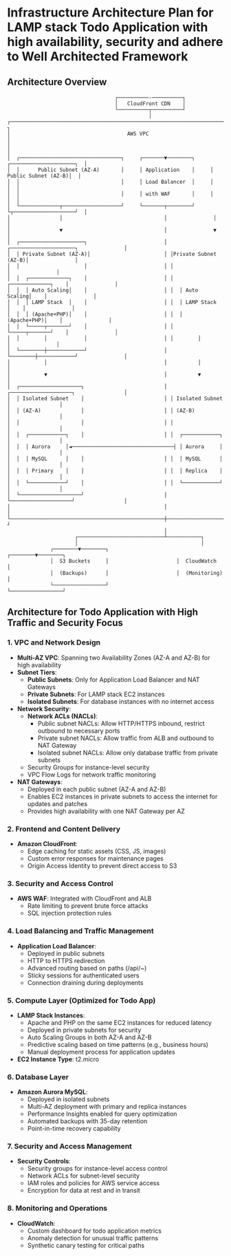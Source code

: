 # Infrastructure Architecture Plan for LAMP stack Todo Application with high availability, security and adhere to Well Architected Framework

## Architecture Overview

```
                                   ┌──────────-──────────┐
                                   │   CloudFront CDN    │
                                   └──────────┬──────────┘
                                              │
┌─────────────────────────────────────────────────────────────────────────────────────────-┐
│                                      AWS VPC                                             │
│                                                                                          │
│  ┌─────────────────────────────────┐     ┌───────▼────────┐     ┌─────────────────────┐  │
│  │      Public Subnet (AZ-A)       │     │ Application    │     │ Public Subnet (AZ-B)│  │
│  │                                 │     │ Load Balancer  │     │                     │  │
│  │                                 │     │ with WAF       │     │                     │  │
│  └─────────────┬───────────────────┘     └───────┬────────┘     └┬────────────────────┘  │
│                │                                 │               │                       │
│                ▼                                 │               ▼                       │
│  ┌─────────────────────┐                         │ ┌─────────────────────┐               │
│  │ Private Subnet (AZ-A)│                        │ │Private Subnet (AZ-B)│               │
│  │                     │                         │ │                     │               │
│  │  ┌─────────────┐    │                         │ │  ┌─────────────┐    │               │
│  │  │ Auto Scaling│    │                         │ │  │ Auto Scaling│    │               │
│  │  │ LAMP Stack  │    │                         │ │  │ LAMP Stack  │    │               │
│  │  │ (Apache+PHP)│    │                         │ │  │ (Apache+PHP)│    │               │ 
│  │  └─────┬───────┘    │                         │ │  └─────┬───────┘    │               │
│  │        │            │                         │ │        │            │               │
│  └────────┼────────────┘                         │ └────────┼────────────┘               │ 
│           │                                      │          │                            │
│           ▼                                      │          ▼                            │
│  ┌────────────────────┐                          │ ┌────────────────────┐                │
│  │ Isolated Subnet    │                          │ │ Isolated Subnet    │                │
│  │ (AZ-A)             │                          │ │ (AZ-B)             │                │
│  │                    │                          │ │                    │                │
│  │  ┌────────────┐    │                          │ │  ┌────────────┐    │                │
│  │  │ Aurora     │◄─────────────────────────────────┤ │ Aurora     │    │                │
│  │  │ MySQL      │    │                          │ │  │ MySQL      │    │                │
│  │  │ Primary    │    │                          │ │  │ Replica    │    │                │
│  │  └────────────┘    │                          │ │  └────────────┘    │                │
│  └────────────────────┘                          │ └────────────────────┘                │
│                                                  │                                       │
└──────────────────────────────────────────────────┼──────────────────────────────────────-┘
                                                   │
                      ┌────────────────────────────┴───────────┐
                      │                                        │
              ┌────────▼────────┐                      ┌────────▼────────┐
              │  S3 Buckets     │                      │  CloudWatch     │
              │  (Backups)      │                      │  (Monitoring)   │
              └─────────────────┘                      └─────────────────┘
```

## Architecture for Todo Application with High Traffic and Security Focus

### 1. VPC and Network Design
- **Multi-AZ VPC**: Spanning two Availability Zones (AZ-A and AZ-B) for high availability
- **Subnet Tiers**:
  - **Public Subnets**: Only for Application Load Balancer and NAT Gateways
  - **Private Subnets**: For LAMP stack EC2 instances
  - **Isolated Subnets**: For database instances with no internet access
- **Network Security**:
  - **Network ACLs (NACLs)**:
    - Public subnet NACLs: Allow HTTP/HTTPS inbound, restrict outbound to necessary ports
    - Private subnet NACLs: Allow traffic from ALB and outbound to NAT Gateway
    - Isolated subnet NACLs: Allow only database traffic from private subnets
  - Security Groups for instance-level security
  - VPC Flow Logs for network traffic monitoring
- **NAT Gateways**:
  - Deployed in each public subnet (AZ-A and AZ-B)
  - Enables EC2 instances in private subnets to access the internet for updates and patches
  - Provides high availability with one NAT Gateway per AZ

### 2. Frontend and Content Delivery
- **Amazon CloudFront**: 
  - Edge caching for static assets (CSS, JS, images)
  - Custom error responses for maintenance pages
  - Origin Access Identity to prevent direct access to S3

### 3. Security and Access Control
- **AWS WAF**: Integrated with CloudFront and ALB
  - Rate limiting to prevent brute force attacks
  - SQL injection protection rules

### 4. Load Balancing and Traffic Management
- **Application Load Balancer**:
  - Deployed in public subnets
  - HTTP to HTTPS redirection
  - Advanced routing based on paths (/api/~)
  - Sticky sessions for authenticated users
  - Connection draining during deployments

### 5. Compute Layer (Optimized for Todo App)
- **LAMP Stack Instances**:
  - Apache and PHP on the same EC2 instances for reduced latency
  - Deployed in private subnets for security
  - Auto Scaling Groups in both AZ-A and AZ-B
  - Predictive scaling based on time patterns (e.g., business hours)
  - Manual deployment process for application updates
- **EC2 Instance Type**: t2.micro


### 6. Database Layer
- **Amazon Aurora MySQL**:
  - Deployed in isolated subnets
  - Multi-AZ deployment with primary and replica instances
  - Performance Insights enabled for query optimization
  - Automated backups with 35-day retention
  - Point-in-time recovery capability

### 7. Security and Access Management
- **Security Controls**:
  - Security groups for instance-level access control
  - Network ACLs for subnet-level security
  - IAM roles and policies for AWS service access
  - Encryption for data at rest and in transit

### 8. Monitoring and Operations
- **CloudWatch**:
  - Custom dashboard for todo application metrics
  - Anomaly detection for unusual traffic patterns
  - Synthetic canary testing for critical paths
